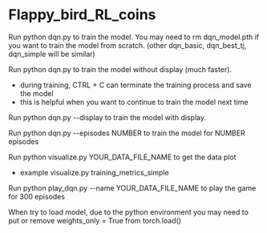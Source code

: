 # Flappy_bird_RL_coins

Run python dqn.py to train the model. You may need to rm dqn_model.pth if you want to train the model from scratch. (other dqn_basic, dqn_best_tj, dqn_simple will be similar)

Run python dqn.py to train the model without display (much faster). 
- during training, CTRL + C can terminate the training process and save the model
- this is helpful when you want to continue to train the model next time

Run python dqn.py --display to train the model with display.

Run python dqn.py --episodes NUMBER to train the model for NUMBER episodes

Run python visualize.py YOUR_DATA_FILE_NAME to get the data plot
- example visualize.py training_metrics_simple

Run python play_dqn.py --name YOUR_DATA_FILE_NAME to play the game for 300 episodes

When try to load model, due to the python environment you may need to put or remove weights_only = True from torch.load()
